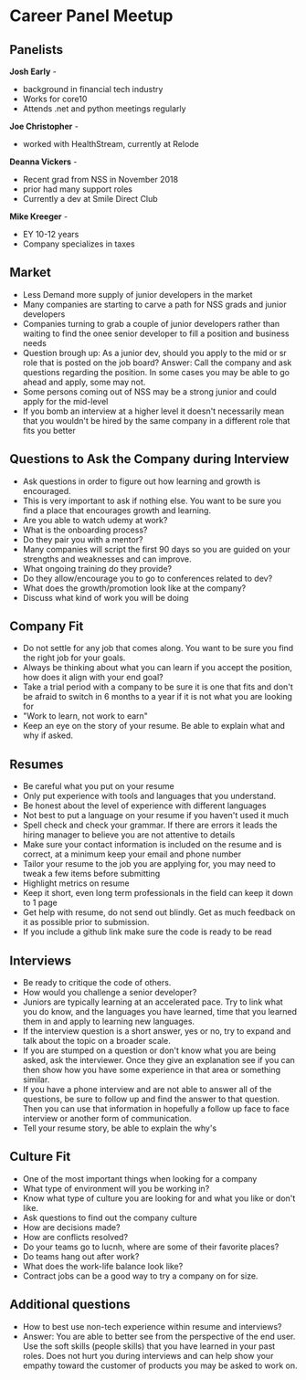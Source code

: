 # Career Panel Meetup

## Panelists
**Josh Early** - 

- background in financial tech industry
- Works for core10
- Attends .net and python meetings regularly

**Joe Christopher** - 

- worked with HealthStream, currently at Relode

**Deanna Vickers** - 

- Recent grad from NSS in November 2018
- prior had many support roles
- Currently a dev at Smile Direct Club

**Mike Kreeger** - 

- EY 10-12 years
- Company specializes in taxes

## Market

- Less Demand more supply of junior developers in the market
- Many companies are starting to carve a path for NSS grads and junior developers
- Companies turning to grab a couple of junior developers rather than waiting to find the onee senior developer to fill a position and business needs
- Question brough up: As a junior dev, should you apply to the mid or sr role that is posted on the job board?  Answer:  Call the company and ask questions regarding the position. In some cases you may be able to go ahead and apply, some may not.
- Some persons coming out of NSS may be a strong junior and could apply for the mid-level
- If you bomb an interview at a higher level it doesn't necessarily mean that you wouldn't be hired by the same company in a different role that fits you better

## Questions to Ask the Company during Interview

- Ask questions in order to figure out how learning and growth is encouraged.
- This is very important to ask if nothing else.  You want to be sure you find a place that encourages growth and learning.
- Are you able to watch udemy at work?
- What is the onboarding process?
- Do they pair you with a mentor?
- Many companies will script the first 90 days so you are guided on your strengths and weaknesses and can improve.
- What ongoing training do they provide?
- Do they allow/encourage you to go to conferences related to dev?
- What does the growth/promotion look like at the company?
- Discuss what kind of work you will be doing

## Company Fit

- Do not settle for any job that comes along.  You want to be sure you find the right job for your goals.
- Always be thinking about what you can learn if you accept the position, how does it align with your end goal?
- Take a trial period with a company to be sure it is one that fits and don't be afraid to switch in 6 months to a year if it is not what you are looking for
- "Work to learn, not work to earn"
- Keep an eye on the story of your resume.  Be able to explain what and why if asked.

## Resumes

- Be careful what you put on your resume
- Only put experience with tools and languages that you understand.
- Be honest about the level of experience with different languages
- Not best to put a language on your resume if you haven't used it much
- Spell check and check your grammar.  If there are errors it leads the hiring manager to believe you are not attentive to details
- Make sure your contact information is included on the resume and is correct, at a minimum keep your email and phone number
- Tailor your resume to the job you are applying for, you may need to tweak a few items before submitting
- Highlight metrics on resume
- Keep it short, even long term professionals in the field can keep it down to 1 page
- Get help with resume, do not send out blindly.  Get as much feedback on it as possible prior to submission.
- If you include a github link make sure the code is ready to be read

## Interviews

- Be ready to critique the code of others.
- How would you challenge a senior developer?
- Juniors are typically learning at an accelerated pace.  Try to link what you do know, and the languages you have learned, time that you learned them in and apply to learning new languages.
- If the interview question is a short answer, yes or no, try to expand and talk about the topic on a broader scale.
- If you are stumped on a question or don't know what you are being asked, ask the interviewer.  Once they give an explanation see if you can then show how you have some experience in that area or something similar.
- If you have a phone interview and are not able to answer all of the questions, be sure to follow up and find the answer to that question. Then you can use that information in hopefully a follow up face to face interview or another form of communication.
- Tell your resume story, be able to explain the why's

## Culture Fit

- One of the most important things when looking for a company
- What type of environment will you be working in?
- Know what type of culture you are looking for and what you like or don't like.
- Ask questions to find out the company culture
- How are decisions made? 
- How are conflicts resolved?
- Do your teams go to lucnh, where are some of their favorite places?
- Do teams hang out after work?
- What does the work-life balance look like?
- Contract jobs can be a good way to try a company on for size.

## Additional questions

- How to best use non-tech experience within resume and interviews?
- Answer: You are able to better see from the perspective of the end user.  Use the soft skills (people skills) that you have learned in your past roles.  Does not hurt you during interviews and can help show your empathy toward the customer of products you may be asked to work on.

